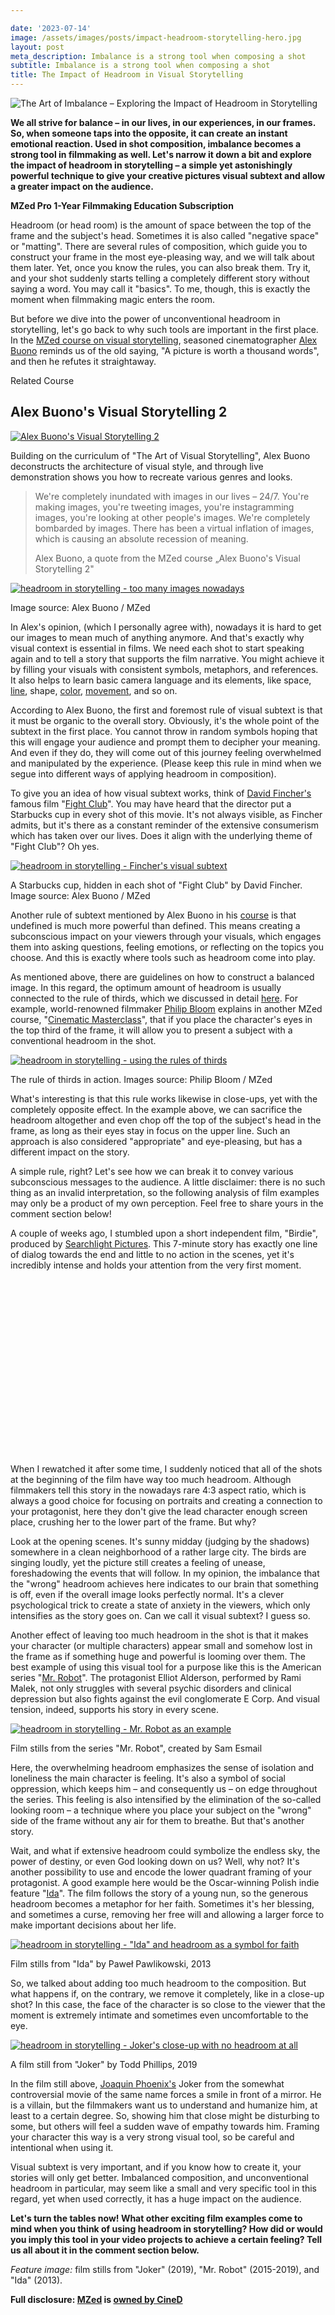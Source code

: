 ```yaml
---

date: '2023-07-14'
image: /assets/images/posts/impact-headroom-storytelling-hero.jpg
layout: post
meta_description: Imbalance is a strong tool when composing a shot
subtitle: Imbalance is a strong tool when composing a shot
title: The Impact of Headroom in Visual Storytelling
---
```


![The Art of Imbalance – Exploring the Impact of Headroom in Storytelling](/assets/images/posts/impact-headroom-storytelling-hero.jpg)

**We all strive for balance – in our lives, in our experiences, in our frames. So, when someone taps into the opposite, it can create an instant emotional reaction. Used in shot composition, imbalance becomes a strong tool in filmmaking as well. Let's narrow it down a bit and explore the impact of headroom in storytelling – a simple yet astonishingly powerful technique to give your creative pictures visual subtext and allow a greater impact on the audience.**

**MZed Pro 1-Year Filmmaking Education Subscription**

Headroom (or head room) is the amount of space between the top of the frame and the subject's head. Sometimes it is also called "negative space" or "matting". There are several rules of composition, which guide you to construct your frame in the most eye-pleasing way, and we will talk about them later. Yet, once you know the rules, you can also break them. Try it, and your shot suddenly starts telling a completely different story without saying a word. You may call it "basics". To me, though, this is exactly the moment when filmmaking magic enters the room.   

But before we dive into the power of unconventional headroom in storytelling, let's go back to why such tools are important in the first place. In the [MZed course on visual storytelling](https://www.mzed.com/courses/visual-storytelling-2/modules/15?tap_a=17272-420962&tap_s=3978056-d2fde1), seasoned cinematographer [Alex Buono](https://www.imdb.com/name/nm0120645/) reminds us of the old saying, "A picture is worth a thousand words", and then he refutes it straightaway.

Related Course

## Alex Buono's Visual Storytelling 2

[![Alex Buono's Visual Storytelling 2](/assets/images/posts/impact-headroom-storytelling-alex-buono-course.jpg)](https://www.mzed.com/courses/visual-storytelling-2?tap_a=17272-420962&tap_s=3897887-d89a01)

Building on the curriculum of "The Art of Visual Storytelling", Alex Buono deconstructs the architecture of visual style, and through live demonstration shows you how to recreate various genres and looks.

> We're completely inundated with images in our lives – 24/7. You're making images, you're tweeting images, you're instagramming images, you're looking at other people's images. We're completely bombarded by images. There has been a virtual inflation of images, which is causing an absolute recession of meaning.
> 
> Alex Buono, a quote from the MZed course „Alex Buono's Visual Storytelling 2"

[![headroom in storytelling - too many images nowadays](/assets/images/posts/impact-headroom-storytelling-too-many-images.jpg)](/assets/images/posts/impact-headroom-storytelling-too-many-images.jpg)

Image source: Alex Buono / MZed

In Alex's opinion, (which I personally agree with), nowadays it is hard to get our images to mean much of anything anymore. And that's exactly why visual context is essential in films. We need each shot to start speaking again and to tell a story that supports the film narrative. You might achieve it by filling your visuals with consistent symbols, metaphors, and references. It also helps to learn basic camera language and its elements, like space, [line](https://www.cined.com/using-lines-in-shot-composition-a-journey-of-visual-mastery-with-film-examples/), shape, [color](https://www.mzed.com/courses/mastering-color?tap_a=17272-420962&tap_s=3978056-d2fde1), [movement](https://www.cined.com/how-to-create-a-suspenseful-long-take-with-movie-tv-scene-examples/), and so on.

According to Alex Buono, the first and foremost rule of visual subtext is that it must be organic to the overall story. Obviously, it's the whole point of the subtext in the first place. You cannot throw in random symbols hoping that this will engage your audience and prompt them to decipher your meaning. And even if they do, they will come out of this journey feeling overwhelmed and manipulated by the experience. (Please keep this rule in mind when we segue into different ways of applying headroom in composition).

To give you an idea of how visual subtext works, think of [David Fincher's](https://www.imdb.com/name/nm0000399/?ref_=nv_sr_srsg_0_tt_5_nm_3_q_David%2520Fincher) famous film "[Fight Club](https://www.imdb.com/title/tt0137523/?ref_=nv_sr_srsg_0_tt_8_nm_0_q_Fight%2520Club)". You may have heard that the director put a Starbucks cup in every shot of this movie. It's not always visible, as Fincher admits, but it's there as a constant reminder of the extensive consumerism which has taken over our lives. Does it align with the underlying theme of "Fight Club"? Oh yes.

[![headroom in storytelling - Fincher's visual subtext](/assets/images/posts/impact-headroom-storytelling-fight-club.jpg)](/assets/images/posts/impact-headroom-storytelling-fight-club.jpg)

A Starbucks cup, hidden in each shot of "Fight Club" by David Fincher. Image source: Alex Buono / MZed

Another rule of subtext mentioned by Alex Buono in his [course](https://www.mzed.com/courses/visual-storytelling-2/modules/15?tap_a=17272-420962&tap_s=3978056-d2fde1) is that undefined is much more powerful than defined. This means creating a subconscious impact on your viewers through your visuals, which engages them into asking questions, feeling emotions, or reflecting on the topics you choose. And this is exactly where tools such as headroom come into play.

As mentioned above, there are guidelines on how to construct a balanced image. In this regard, the optimum amount of headroom is usually connected to the rule of thirds, which we discussed in detail [here](https://www.cined.com/using-lines-in-shot-composition-a-journey-of-visual-mastery-with-film-examples/). For example, world-renowned filmmaker [Philip Bloom](https://www.philipbloom.net/) explains in another MZed course, "[Cinematic Masterclass](https://www.mzed.com/courses/philip-bloom-cinematic-masterclass/modules/3?tap_a=17272-420962&tap_s=3978056-d2fde1)", that if you place the character's eyes in the top third of the frame, it will allow you to present a subject with a conventional headroom in the shot.

[![headroom in storytelling - using the rules of thirds](/assets/images/posts/impact-headroom-storytelling-rule-of-thirds.jpg)](/assets/images/posts/impact-headroom-storytelling-rule-of-thirds.jpg)

The rule of thirds in action. Images source: Philip Bloom / MZed

What's interesting is that this rule works likewise in close-ups, yet with the completely opposite effect. In the example above, we can sacrifice the headroom altogether and even chop off the top of the subject's head in the frame, as long as their eyes stay in focus on the upper line. Such an approach is also considered "appropriate" and eye-pleasing, but has a different impact on the story.

A simple rule, right? Let's see how we can break it to convey various subconscious messages to the audience. A little disclaimer: there is no such thing as an invalid interpretation, so the following analysis of film examples may only be a product of my own perception. Feel free to share yours in the comment section below!

A couple of weeks ago, I stumbled upon a short independent film, "Birdie", produced by [Searchlight Pictures](https://www.searchlightpictures.com/). This 7-minute story has exactly one line of dialog towards the end and little to no action in the scenes, yet it's incredibly intense and holds your attention from the very first moment.

<iframe loading="lazy" title="SEARCHLIGHT SHORTS | BIRDIE | dir. Shelly Lauman" width="500" height="281" src="about:blank" frameborder="0" allow="accelerometer; autoplay; clipboard-write; encrypted-media; gyroscope; picture-in-picture; web-share" referrerpolicy="strict-origin-when-cross-origin" allowfullscreen="" data-rocket-lazyload="fitvidscompatible" data-lazy-src="https://www.youtube-nocookie.com/embed/YhAMxaJ3IGk?feature=oembed"></iframe>

When I rewatched it after some time, I suddenly noticed that all of the shots at the beginning of the film have way too much headroom. Although filmmakers tell this story in the nowadays rare 4:3 aspect ratio, which is always a good choice for focusing on portraits and creating a connection to your protagonist, here they don't give the lead character enough screen place, crushing her to the lower part of the frame. But why?

Look at the opening scenes. It's sunny midday (judging by the shadows) somewhere in a clean neighborhood of a rather large city. The birds are singing loudly, yet the picture still creates a feeling of unease, foreshadowing the events that will follow. In my opinion, the imbalance that the "wrong" headroom achieves here indicates to our brain that something is off, even if the overall image looks perfectly normal. It's a clever psychological trick to create a state of anxiety in the viewers, which only intensifies as the story goes on. Can we call it visual subtext? I guess so.

Another effect of leaving too much headroom in the shot is that it makes your character (or multiple characters) appear small and somehow lost in the frame as if something huge and powerful is looming over them. The best example of using this visual tool for a purpose like this is the American series "[Mr. Robot](https://www.amazon.de/Mr-Robot-Staffel-dt-OV/dp/B017TDCQSY)". The protagonist Elliot Alderson, performed by Rami Malek, not only struggles with several psychic disorders and clinical depression but also fights against the evil conglomerate E Corp. And visual tension, indeed, supports his story in every scene.

[![headroom in storytelling - Mr. Robot as an example](/assets/images/posts/impact-headroom-storytelling-mr-robot.jpg)](/assets/images/posts/impact-headroom-storytelling-mr-robot.jpg)

Film stills from the series "Mr. Robot", created by Sam Esmail

Here, the overwhelming headroom emphasizes the sense of isolation and loneliness the main character is feeling. It's also a symbol of social oppression, which keeps him – and consequently us – on edge throughout the series. This feeling is also intensified by the elimination of the so-called looking room – a technique where you place your subject on the "wrong" side of the frame without any air for them to breathe. But that's another story.

Wait, and what if extensive headroom could symbolize the endless sky, the power of destiny, or even God looking down on us? Well, why not? It's another possibility to use and encode the lower quadrant framing of your protagonist. A good example here would be the Oscar-winning Polish indie feature "[Ida](https://www.imdb.com/title/tt2718492/)". The film follows the story of a young nun, so the generous headroom becomes a metaphor for her faith. Sometimes it's her blessing, and sometimes a curse, removing her free will and allowing a larger force to make important decisions about her life.

[![headroom in storytelling - "Ida" and headroom as a symbol for faith](/assets/images/posts/impact-headroom-storytelling-ida.jpg)](/assets/images/posts/impact-headroom-storytelling-ida.jpg)

Film stills from "Ida" by Paweł Pawlikowski, 2013

So, we talked about adding too much headroom to the composition. But what happens if, on the contrary, we remove it completely, like in a close-up shot? In this case, the face of the character is so close to the viewer that the moment is extremely intimate and sometimes even uncomfortable to the eye.

[![headroom in storytelling - Joker's close-up with no headroom at all](/assets/images/posts/impact-headroom-storytelling-joker.jpg)](/assets/images/posts/impact-headroom-storytelling-joker.jpg)

A film still from "Joker" by Todd Phillips, 2019

In the film still above, [Joaquin Phoenix's](https://www.imdb.com/name/nm0001618/?ref_=ttfc_fc_cl_t1) Joker from the somewhat controversial movie of the same name forces a smile in front of a mirror. He is a villain, but the filmmakers want us to understand and humanize him, at least to a certain degree. So, showing him that close might be disturbing to some, but others will feel a sudden wave of empathy towards him. Framing your character this way is a very strong visual tool, so be careful and intentional when using it.

Visual subtext is very important, and if you know how to create it, your stories will only get better. Imbalanced composition, and unconventional headroom in particular, may seem like a small and very specific tool in this regard, yet when used correctly, it has a huge impact on the audience.

**Let's turn the tables now! What other exciting film examples come to mind when you think of using headroom in storytelling? How did or would you imply this tool in your video projects to achieve a certain feeling? Tell us all about it in the comment section below.**

_Feature image:_ film stills from "Joker" (2019), "Mr. Robot" (2015-2019), and "Ida" (2013).

**Full disclosure: [MZed](https://www.mzed.com/?tap_a=17272-420962&tap_s=3978056-d2fde1) is [owned by CineD](https://www.cined.com/cined-acquires-mzed/)**